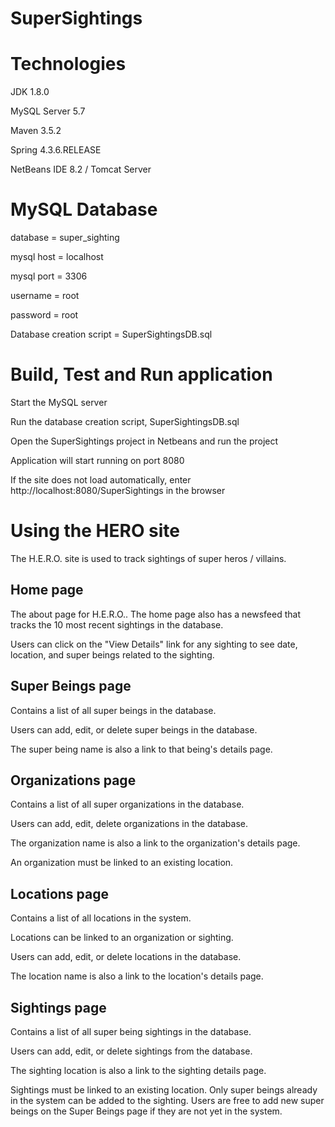 # SuperSightings# TechnologiesJDK 1.8.0MySQL Server 5.7Maven 3.5.2Spring 4.3.6.RELEASENetBeans IDE 8.2 / Tomcat Server# MySQL Databasedatabase = super_sightingmysql host = localhostmysql port = 3306username = rootpassword = rootDatabase creation script = SuperSightingsDB.sql# Build, Test and Run applicationStart the MySQL serverRun the database creation script, SuperSightingsDB.sqlOpen the SuperSightings project in Netbeans and run the projectApplication will start running on port 8080If the site does not load automatically, enter http://localhost:8080/SuperSightings in the browser# Using the HERO siteThe H.E.R.O. site is used to track sightings of super heros / villains. ## Home pageThe about page for H.E.R.O..  The home page also has a newsfeed that tracks the 10 most recent sightings in the database.  Users can click on the "View Details" link for any sighting to see date, location, and super beings related to the sighting.## Super Beings pageContains a list of all super beings in the database. Users can add, edit, or delete super beings in the database.The super being name is also a link to that being's details page.## Organizations pageContains a list of all super organizations in the database.Users can add, edit, delete organizations in the database.  The organization name is also a link to the organization's details page.An organization must be linked to an existing location.  ## Locations pageContains a list of all locations in the system.Locations can be linked to an organization or sighting.Users can add, edit, or delete locations in the database.The location name is also a link to the location's details page.## Sightings pageContains a list of all super being sightings in the database.Users can add, edit, or delete sightings from the database.The sighting location is also a link to the sighting details page.Sightings must be linked to an existing location.  Only super beings already in the system can be added to the sighting.  Users are free to add new super beings on the Super Beings page if they are not yet in the system. 